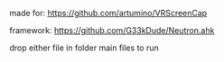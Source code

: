 made for: https://github.com/artumino/VRScreenCap

framework: https://github.com/G33kDude/Neutron.ahk

drop either file in folder main files to run
